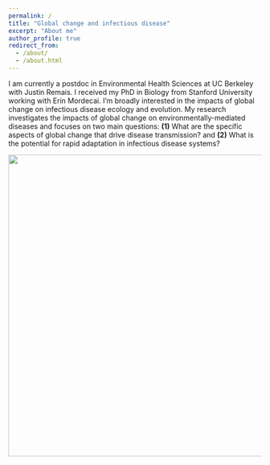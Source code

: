 ```yaml
---
permalink: /
title: "Global change and infectious disease"
excerpt: "About me"
author_profile: true
redirect_from: 
  - /about/
  - /about.html
---
```


I am currently a postdoc in Environmental Health Sciences at UC Berkeley with Justin Remais. I received my PhD in Biology from Stanford University working with Erin Mordecai. I’m broadly interested in the impacts of global change on infectious disease ecology and evolution. My research investigates the impacts of global change on environmentally-mediated diseases and focuses on two main questions: **(1)** What are the specific aspects of global change that drive disease transmission? and **(2)** What is the potential for rapid adaptation in infectious disease systems?


<p align="center">
  <img width="600"
    src="http://lcouper.github.io/assets/Sampling1.jpg">
  </p>    
<p align="center"> 



  

